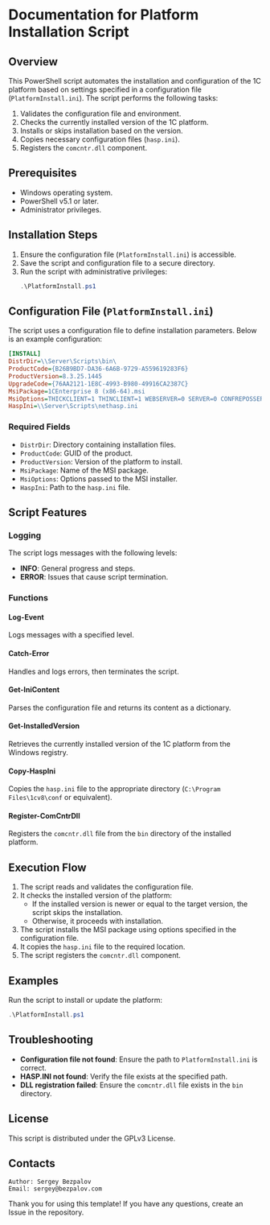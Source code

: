 # Documentation for Platform Installation Script

## Overview
This PowerShell script automates the installation and configuration of the 1C platform based on settings specified in a configuration file (`PlatformInstall.ini`). The script performs the following tasks:

1. Validates the configuration file and environment.
2. Checks the currently installed version of the 1C platform.
3. Installs or skips installation based on the version.
4. Copies necessary configuration files (`hasp.ini`).
5. Registers the `comcntr.dll` component.

## Prerequisites
- Windows operating system.
- PowerShell v5.1 or later.
- Administrator privileges.

## Installation Steps
1. Ensure the configuration file (`PlatformInstall.ini`) is accessible.
2. Save the script and configuration file to a secure directory.
3. Run the script with administrative privileges:
   ```powershell
   .\PlatformInstall.ps1
   ```

## Configuration File (`PlatformInstall.ini`)
The script uses a configuration file to define installation parameters. Below is an example configuration:

```ini
[INSTALL]
DistrDir=\\Server\Scripts\bin\
ProductCode={B26B9BD7-DA36-6A6B-9729-A559619283F6}
ProductVersion=8.3.25.1445
UpgradeCode={76AA2121-1E8C-4993-B980-49916CA2387C}
MsiPackage=1CEnterprise 8 (x86-64).msi
MsiOptions=THICKCLIENT=1 THINCLIENT=1 WEBSERVER=0 SERVER=0 CONFREPOSSERVER=0 CONVERTER77=0 SERVERCLIENT=1 LANGUAGES=RU
HaspIni=\\Server\Scripts\nethasp.ini
```

### Required Fields
- `DistrDir`: Directory containing installation files.
- `ProductCode`: GUID of the product.
- `ProductVersion`: Version of the platform to install.
- `MsiPackage`: Name of the MSI package.
- `MsiOptions`: Options passed to the MSI installer.
- `HaspIni`: Path to the `hasp.ini` file.

## Script Features

### Logging
The script logs messages with the following levels:
- **INFO**: General progress and steps.
- **ERROR**: Issues that cause script termination.

### Functions
#### Log-Event
Logs messages with a specified level.

#### Catch-Error
Handles and logs errors, then terminates the script.

#### Get-IniContent
Parses the configuration file and returns its content as a dictionary.

#### Get-InstalledVersion
Retrieves the currently installed version of the 1C platform from the Windows registry.

#### Copy-HaspIni
Copies the `hasp.ini` file to the appropriate directory (`C:\Program Files\1cv8\conf` or equivalent).

#### Register-ComCntrDll
Registers the `comcntr.dll` file from the `bin` directory of the installed platform.

## Execution Flow
1. The script reads and validates the configuration file.
2. It checks the installed version of the platform:
   - If the installed version is newer or equal to the target version, the script skips the installation.
   - Otherwise, it proceeds with installation.
3. The script installs the MSI package using options specified in the configuration file.
4. It copies the `hasp.ini` file to the required location.
5. The script registers the `comcntr.dll` component.

## Examples
Run the script to install or update the platform:
```powershell
.\PlatformInstall.ps1
```

## Troubleshooting
- **Configuration file not found**: Ensure the path to `PlatformInstall.ini` is correct.
- **HASP.INI not found**: Verify the file exists at the specified path.
- **DLL registration failed**: Ensure the `comcntr.dll` file exists in the `bin` directory.

## License
This script is distributed under the GPLv3 License.

## Contacts

    Author: Sergey Bezpalov
    Email: sergey@bezpalov.com

Thank you for using this template! If you have any questions, create an Issue in the repository.
